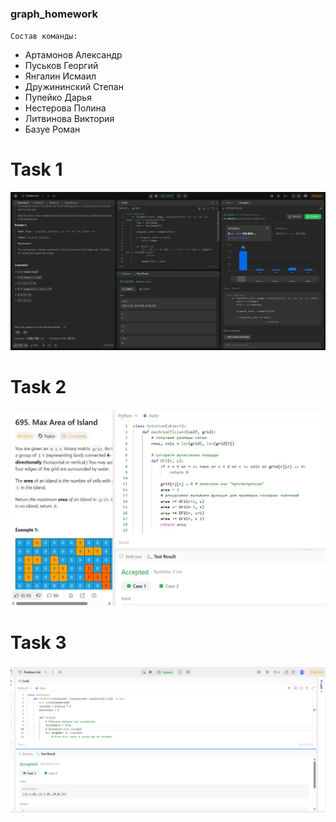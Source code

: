 ### graph_homework

`Состав команды:`
- Артамонов Александр
- Пуськов Георгий
- Янгалин Исмаил
- Дружининский Степан
- Пупейко Дарья
- Нестерова Полина
- Литвинова Виктория
- Базуе Роман

# Task 1

![Screenshot of task 1 on LeetCode](screenshots/task_1.png)

# Task 2

![Screenshot of task 1 on LeetCode](screenshots/task_2.jpg)

# Task 3

![Screenshot of task 1 on LeetCode](screenshots/task_3.jpg)
